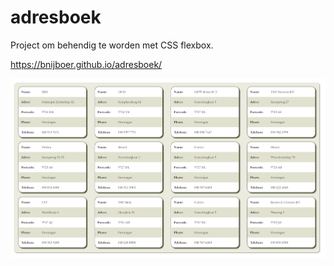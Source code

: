# adresboek
Project om behendig te worden met CSS flexbox.

https://bnijboer.github.io/adresboek/

![Alt text](/screenshot.png?raw=true "preview")
